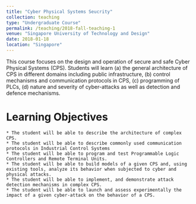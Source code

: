 ```yaml
---
title: "Cyber Physical Systems Seucrity"
collection: teaching
type: "Undergraduate Course"
permalink: /teaching/2018-fall-teaching-1
venue: "Singapore University of Technology and Design"
date: 2018-01-18
location: "Singapore"
---
```


This course focuses on the design and operation of secure and safe Cyber Physical Systems (CPS). Students will learn (a) the general architecture of CPS in different domains including public infrastructure, (b) control mechanisms and communication protocols in CPS, (c) programming of PLCs, (d) nature and severity of cyber-attacks as well as detection and defence mechanisms. 

Learning Objectives
======
	* The student will be able to describe the architecture of complex CPS.
    * The student will be able to describe commonly used communication protocols in Industrial Control Systems
    * The student will be able to program and test Programmable Logic Controllers and Remote Terminal Units.
    * The student will be able to build models of a given CPS and, using existing tools, analyze its behavior when subjected to cyber and physical attacks.
    * The student will be able to implement, and demonstrate attack detection mechanisms in complex CPS.
    * The student will be able to launch and assess experimentally the impact of a given cyber-attack on the behavior of a CPS.

